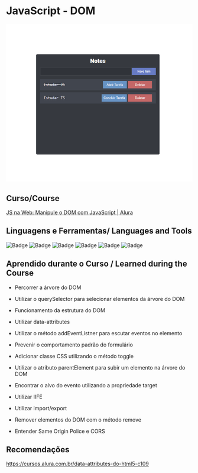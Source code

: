 # JavaScript - DOM
<div align="center">
  <img src=".readme/Screenshot_1.png" alt="App Notas" width="600">
</div>

## Curso/Course
[JS na Web: Manipule o DOM com JavaScript | Alura](https://cursos.alura.com.br/course/javascript-manipulacao-dom)

## Linguagens e Ferramentas/ Languages and Tools
![Badge](https://img.shields.io/badge/-HTML-E34F26?style=for-the-badge&logo=html5&logoColor=ffffff)
![Badge](https://img.shields.io/badge/-CSS3-1572B6?style=for-the-badge&logo=css3&logoColor=ffffff)
![Badge](https://img.shields.io/badge/-JavaScript-eed718?style=for-the-badge&logo=javascript&logoColor=ffffff)
![Badge](https://img.shields.io/badge/-VSCode-007ACC?style=for-the-badge&logo=visual-studio-code&logoColor=ffffff)
![Badge](https://img.shields.io/badge/-GIT-F1502F?style=for-the-badge&logo=git&logoColor=ffffff)
![Badge](https://img.shields.io/badge/-GITHUB-000000?style=for-the-badge&logo=github&logoColor=ffffff)

## Aprendido durante o Curso / Learned during the Course
- Percorrer a árvore do DOM
- Utilizar o querySelector para selecionar elementos da árvore do DOM
- Funcionamento da estrutura do DOM

- Utilizar data-attributes
- Utilizar o método addEventListner para escutar eventos no elemento
- Prevenir o comportamento padrão do formulário

- Adicionar classe CSS utilizando o método toggle
- Utilizar o atributo parentElement para subir um elemento na árvore do DOM
- Encontrar o alvo do evento utilizando a propriedade target
- Utilizar IIFE

- Utilizar import/export
- Remover elementos do DOM com o método remove
- Entender Same Origin Police e CORS
## Recomendações
https://cursos.alura.com.br/data-attributes-do-html5-c109